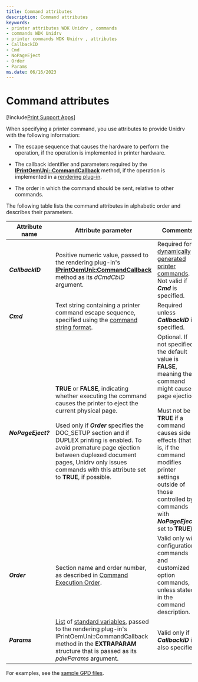 ```yaml
---
title: Command attributes
description: Command attributes
keywords:
- printer attributes WDK Unidrv , commands
- commands WDK Unidrv
- printer commands WDK Unidrv , attributes
- CallbackID
- Cmd
- NoPageEject
- Order
- Params
ms.date: 06/16/2023
---
```


# Command attributes

[!include[Print Support Apps](../includes/print-support-apps.md)]

When specifying a printer command, you use attributes to provide Unidrv with the following information:

- The escape sequence that causes the hardware to perform the operation, if the operation is implemented in printer hardware.

- The callback identifier and parameters required by the [**IPrintOemUni::CommandCallback**](/windows-hardware/drivers/ddi/prcomoem/nf-prcomoem-iprintoemuni-commandcallback) method, if the operation is implemented in a [rendering plug-in](rendering-plug-ins.md).

- The order in which the command should be sent, relative to other commands.

The following table lists the command attributes in alphabetic order and describes their parameters.

| Attribute name | Attribute parameter | Comments |
|--|--|--|
| ***CallbackID*** | Positive numeric value, passed to the rendering plug-in's [**IPrintOemUni::CommandCallback**](/windows-hardware/drivers/ddi/prcomoem/nf-prcomoem-iprintoemuni-commandcallback) method as its *dCmdCbID* argument. | Required for [dynamically generated printer commands](dynamically-generated-printer-commands.md). Not valid if ***Cmd*** is specified. |
| ***Cmd*** | Text string containing a printer command escape sequence, specified using the [command string format](command-string-format.md). | Required unless ***CallbackID*** is specified. |
| ***NoPageEject?*** | **TRUE** or **FALSE**, indicating whether executing the command causes the printer to eject the current physical page.<br><br>Used only if ***Order*** specifies the DOC_SETUP section and if DUPLEX printing is enabled. To avoid premature page ejection between duplexed document pages, Unidrv only issues commands with this attribute set to **TRUE**, if possible. | Optional. If not specified, the default value is **FALSE**, meaning the command might cause page ejection.<br><br>Must not be **TRUE** if a command causes side effects (that is, if the command modifies printer settings outside of those controlled by commands with ***NoPageEject?*** set to **TRUE**). |
| ***Order*** | Section name and order number, as described in [Command Execution Order](command-execution-order.md). | Valid only with configuration commands and customized option commands, unless stated in the command description. |
| ***Params*** | [List](lists.md) of [standard variables](standard-variables.md), passed to the rendering plug-in's IPrintOemUni::CommandCallback method in the **EXTRAPARAM** structure that is passed as its *pdwParams* argument. | Valid only if ***CallbackID*** is also specified. |

For examples, see the [sample GPD files](sample-gpd-files.md).

